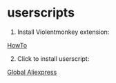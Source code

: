 # userscripts


1. Install Violentmonkey extension:

[HowTo](https://violentmonkey.github.io/get-it/)

2. Click to install userscript:

[Global Aliexpress](https://github.com/Perlovka/userscripts/raw/master/global_aliexpress.user.js)
